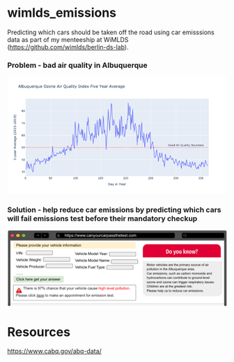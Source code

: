 # wimlds_emissions
Predicting  which cars should be taken off the road using car emisssions data as part of my menteeship at WiMLDS (https://github.com/wimlds/berlin-ds-lab).

### Problem - bad air quality in Albuquerque
![Bad Air Quality Days](ozone_days.png)

### Solution - help reduce car emissions by predicting which cars will fail emissions test before their mandatory checkup
![pass the test](can_pass.png)

###
# Resources
https://www.cabq.gov/abq-data/
